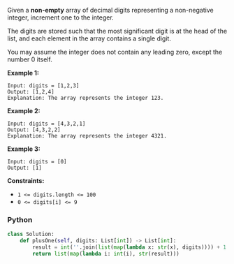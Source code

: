 Given a  **non-empty**  array of decimal digits representing a non-negative integer, increment one to the integer.

The digits are stored such that the most significant digit is at the head of the list, and each element in the array contains a single digit.

You may assume the integer does not contain any leading zero, except the number 0 itself.

**Example 1:**
```
Input: digits = [1,2,3]
Output: [1,2,4]
Explanation: The array represents the integer 123.
```
**Example 2:**
```
Input: digits = [4,3,2,1]
Output: [4,3,2,2]
Explanation: The array represents the integer 4321.
```
**Example 3:**
```
Input: digits = [0]
Output: [1]
```

**Constraints:**

-   `1 <= digits.length <= 100`
-   `0 <= digits[i] <= 9`


### Python
```python
class Solution:
    def plusOne(self, digits: List[int]) -> List[int]:
        result = int(''.join(list(map(lambda x: str(x), digits)))) + 1
        return list(map(lambda i: int(i), str(result)))
```